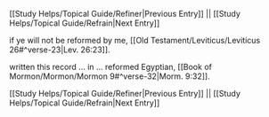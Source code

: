 [[Study Helps/Topical Guide/Refiner|Previous Entry]]  ||  [[Study Helps/Topical Guide/Refrain|Next Entry]]

 if ye will not be reformed by me, [[Old Testament/Leviticus/Leviticus 26#^verse-23|Lev. 26:23]].

 written this record ... in ... reformed Egyptian, [[Book of Mormon/Mormon/Mormon 9#^verse-32|Morm. 9:32]].

[[Study Helps/Topical Guide/Refiner|Previous Entry]]  ||  [[Study Helps/Topical Guide/Refrain|Next Entry]]